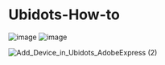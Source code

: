# Ubidots-How-to 
![image](https://user-images.githubusercontent.com/42245728/226696161-3a9d5bcb-cff5-4b63-9d31-0594b4dee729.png)
![image](https://user-images.githubusercontent.com/42245728/226696210-9409479b-62f9-46a1-a749-45cde10c62bb.png)

![Add_Device_in_Ubidots_AdobeExpress (2)](<img src = "https://user-images.githubusercontent.com/42245728/226702770-1718dc72-9453-4c7d-9020-1fb9d2fe31e0.gif" width = "250"/>)


